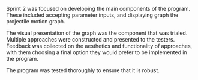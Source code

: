 Sprint 2 was focused on developing the main components of the program. These included accepting parameter inputs, and displaying graph the projectile motion graph.

The visual presentation of the graph was the component that was trialed. Multiple approaches were constructed and presented to the testers. Feedback was collected on the aesthetics and functionality of approaches, with them choosing a final option they would prefer to be implemented in the program.

The program was tested thoroughly to ensure that it is robust.